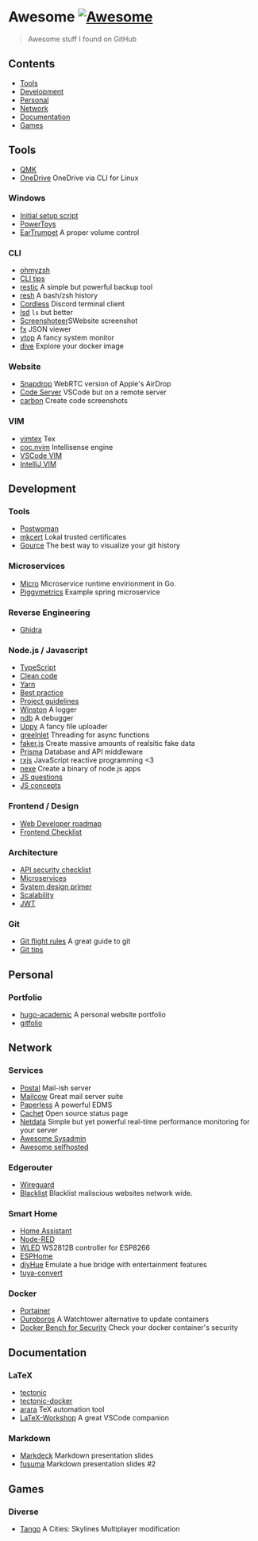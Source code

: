 # Awesome [![Awesome](https://awesome.re/badge.svg)](https://awesome.re)

> Awesome stuff I found on GitHub

## Contents

- [Tools](#tools)
- [Development](#development)
- [Personal](#personal)
- [Network](#network)
- [Documentation](#documentation)
- [Games](#games)

## Tools

- [QMK](https://github.com/qmk/qmk_firmware)
- [OneDrive](https://github.com/abraunegg/onedrive) OneDrive via CLI for Linux

### Windows

- [Initial setup script](https://github.com/Disassembler0/Win10-Initial-Setup-Script)
- [PowerToys](https://github.com/microsoft/PowerToys)
- [EarTrumpet](https://github.com/File-New-Project/EarTrumpet) A proper volume control

### CLI

- [ohmyzsh](https://github.com/ohmyzsh/ohmyzsh)
- [CLI tips](https://github.com/jlevy/the-art-of-command-line)
- [restic](https://github.com/restic/restic) A simple but powerful backup tool
- [resh](https://github.com/curusarn/resh) A bash/zsh history
- [Cordless](https://github.com/Bios-Marcel/cordless) Discord terminal client
- [lsd](https://github.com/Peltoche/lsd) `ls` but better
- [Screenshoteer](https://github.com/vladocar/screenshoteer)SWebsite screenshot
- [fx](https://github.com/antonmedv/fx) JSON viewer
- [ytop](https://github.com/cjbassi/ytop) A fancy system monitor
- [dive](https://github.com/wagoodman/dive) Explore your docker image

### Website

- [Snapdrop](https://snapdrop.net/) WebRTC version of Apple's AirDrop
- [Code Server](https://github.com/cdr/code-server) VSCode but on a remote server
- [carbon](https://github.com/carbon-app/carbon) Create code screenshots

### VIM

- [vimtex](https://github.com/lervag/vimtex) Tex
- [coc.nvim](https://github.com/neoclide/coc.nvim) Intellisense engine
- [VSCode VIM](https://github.com/VSCodeVim/Vim)
- [IntelliJ VIM](https://github.com/JetBrains/ideavim)

## Development

### Tools

- [Postwoman](https://github.com/liyasthomas/postwoman)
- [mkcert](https://github.com/FiloSottile/mkcert) Lokal trusted certificates
- [Gource](https://gource.io/) The best way to visualize your git history

### Microservices

- [Micro](https://github.com/micro/micro) Microservice runtime envirionment in Go.
- [Piggymetrics](https://github.com/sqshq/piggymetrics) Example spring microservice

### Reverse Engineering

- [Ghidra](https://github.com/NationalSecurityAgency/ghidra)

### Node.js / Javascript

- [TypeScript](https://github.com/microsoft/TypeScript)
- [Clean code](https://github.com/ryanmcdermott/clean-code-javascript)
- [Yarn](https://github.com/yarnpkg/yarn)
- [Best practice](https://github.com/goldbergyoni/nodebestpractices)
- [Project guidelines](https://github.com/elsewhencode/project-guidelines)
- [Winston](https://github.com/winstonjs/winston) A logger
- [ndb](https://github.com/GoogleChromeLabs/ndb) A debugger
- [Uppy](https://github.com/transloadit/uppy) A fancy file uploader
- [greelnlet](https://github.com/developit/greenlet) Threading for async functions
- [faker.js](https://github.com/Marak/faker.js) Create massive amounts of realsitic fake data
- [Prisma](https://github.com/prisma/prisma) Database and API middleware
- [rxjs](https://github.com/ReactiveX/rxjs) JavaScript reactive programming <3
- [nexe](https://github.com/nexe/nexe) Create a binary of node.js apps
- [JS questions](https://github.com/lydiahallie/javascript-questions)
- [JS concepts](https://github.com/leonardomso/33-js-concepts)

### Frontend / Design

- [Web Developer roadmap](https://github.com/kamranahmedse/developer-roadmap)
- [Frontend Checklist](https://github.com/thedaviddias/Front-End-Checklist)

### Architecture

- [API security checklist](https://github.com/shieldfy/API-Security-Checklist)
- [Microservices](https://github.com/mfornos/awesome-microservices)
- [System design primer](https://github.com/donnemartin/system-design-primer)
- [Scalability](https://github.com/binhnguyennus/awesome-scalability)
- [JWT](https://github.com/dwyl/learn-json-web-tokens)

### Git

- [Git flight rules](https://github.com/k88hudson/git-flight-rules) A great guide to git
- [Git tips](https://github.com/git-tips/tips)

## Personal

### Portfolio

- [hugo-academic](https://github.com/gcushen/hugo-academic) A personal website portfolio
- [gitfolio](https://github.com/imfunniee/gitfolio)

## Network

### Services

- [Postal](https://github.com/postalhq/postal) Mail-ish server
- [Mailcow](https://github.com/mailcow/mailcow-dockerized) Great mail server suite
- [Paperless](https://github.com/the-paperless-project/paperless) A powerful EDMS
- [Cachet](https://github.com/CachetHQ/Cachet) Open source status page
- [Netdata](https://github.com/netdata/netdata) Simple but yet powerful real-time performance monitoring for your server
- [Awesome Sysadmin](https://github.com/n1trux/awesome-sysadmin)
- [Awesome selfhosted](https://github.com/awesome-selfhosted/awesome-selfhosted)

### Edgerouter

- [Wireguard](https://github.com/Lochnair/vyatta-wireguard)
- [Blacklist](https://github.com/britannic/blacklist) Blacklist maliscious websites network wide.

### Smart Home

- [Home Assistant](https://www.home-assistant.io/)
- [Node-RED](https://github.com/node-red/node-red)
- [WLED](https://github.com/Aircoookie/WLED) WS2812B controller for ESP8266
- [ESPHome](https://github.com/esphome/esphome)
- [diyHue](https://github.com/diyhue/diyHue) Emulate a hue bridge with entertainment features
- [tuya-convert](https://github.com/ct-Open-Source/tuya-convert)

### Docker

- [Portainer](https://portainer.io)
- [Ouroboros](https://github.com/pyouroboros/ouroboros) A Watchtower alternative to update containers
- [Docker Bench for Security](https://github.com/docker/docker-bench-security) Check your docker container's security

## Documentation

### LaTeX

- [tectonic](https://github.com/tectonic-typesetting/tectonic)
- [tectonic-docker](https://github.com/rekka/tectonic-docker)
- [arara](https://github.com/cereda/arara) TeX automation tool
- [LaTeX-Workshop](https://github.com/James-Yu/LaTeX-Workshop) A great VSCode companion

### Markdown

- [Markdeck](https://github.com/arnehilmann/markdeck) Markdown presentation slides
- [fusuma](https://github.com/hiroppy/fusuma) Markdown presentation slides #2

## Games

### Diverse

- [Tango](https://github.com/DominicMaas/Tango) A Cities: Skylines Multiplayer modification

